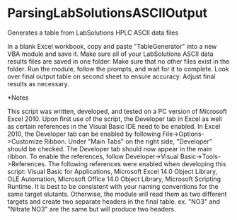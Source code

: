 # ParsingLabSolutionsASCIIOutput

Generates a table from LabSolutions HPLC ASCII data files

In a blank Excel workbook, copy and paste "TableGenerator" into a new VBA module and save it. Make sure all of your LabSolutions ASCII data results files are saved in one folder. Make sure that no other files exist in the folder. Run the module, follow the prompts, and wait for it to complete. Look over final output table on second sheet to ensure accuracy. Adjust final results as necessary.

*Notes

This script was written, developed, and tested on a PC version of Microsoft Excel 2010. Upon first use of the script, the Developer tab in Excel as well as certain references in the Visual Basic IDE need to be enabled. In Excel 2010, the Developer tab can be enabled by following File->Options->Customize Ribbon. Under "Main Tabs" on the right side, "Developer" should be checked. The Developer tab should now appear in the main ribbon. To enable the references, follow Developer->Visual Basic->Tools->References. The following references were enabled when developing this script: Visual Basic for Applications, Microsoft Excel 14.0 Object Library, OLE Automation, Microsoft Office 14.0 Object Library, Microsoft Scripting Runtime. It is best to be consistent with your naming conventions for the same target elutants. Otherwise, the module will read them as two different targets and create two separate headers in the final table. ex. "NO3" and "Nitrate NO3" are the same but will produce two headers.
